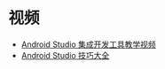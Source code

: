 




# 视频
* [Android Studio 集成开发工具教学视频](https://www.bilibili.com/video/av14744749?from=search&seid=13137126356842966432)
* [Android Studio 技巧大全](https://www.bilibili.com/video/av4144262/?spm_id_from=333.788.videocard.12)
